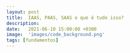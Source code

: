 ```yaml
---
layout: post
title:  IAAS, PAAS, SAAS o que é tudo isso?
description: 
date:   2021-06-10 15:00:00 +0300
image:  'images/code_background.png'
tags: [fundamentos]
---
```



